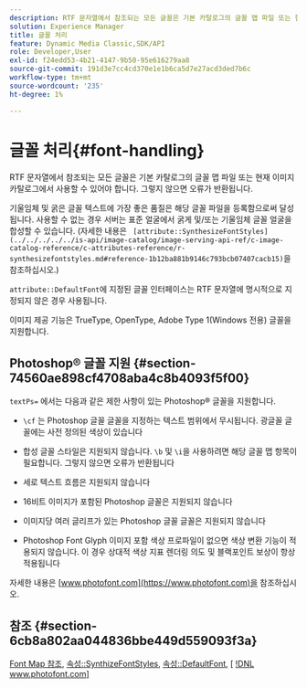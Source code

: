 ```yaml
---
description: RTF 문자열에서 참조되는 모든 글꼴은 기본 카탈로그의 글꼴 맵 파일 또는 현재 이미지 카탈로그에서 사용할 수 있어야 합니다. 그렇지 않으면 오류가 반환됩니다.
solution: Experience Manager
title: 글꼴 처리
feature: Dynamic Media Classic,SDK/API
role: Developer,User
exl-id: f24edd53-4b21-4147-9b50-95e616279aa8
source-git-commit: 191d3e7cc4cd370e1e1b6ca5d7e27acd3ded7b6c
workflow-type: tm+mt
source-wordcount: '235'
ht-degree: 1%

---
```


# 글꼴 처리{#font-handling}

RTF 문자열에서 참조되는 모든 글꼴은 기본 카탈로그의 글꼴 맵 파일 또는 현재 이미지 카탈로그에서 사용할 수 있어야 합니다. 그렇지 않으면 오류가 반환됩니다.

기울임체 및 굵은 글꼴 텍스트에 가장 좋은 품질은 해당 글꼴 파일을 등록함으로써 달성됩니다. 사용할 수 없는 경우 서버는 표준 얼굴에서 굵게 및/또는 기울임체 글꼴 얼굴을 합성할 수 있습니다. (자세한 내용은 ` [attribute::SynthesizeFontStyles](../../../../../is-api/image-catalog/image-serving-api-ref/c-image-catalog-reference/c-attributes-reference/r-synthesizefontstyles.md#reference-1b12ba881b9146c793bcb07407cacb15)`을 참조하십시오.)

`attribute::DefaultFont`에 지정된 글꼴 인터페이스는 RTF 문자열에 명시적으로 지정되지 않은 경우 사용됩니다.

이미지 제공 기능은 TrueType, OpenType, Adobe Type 1(Windows 전용) 글꼴을 지원합니다.

## Photoshop® 글꼴 지원 {#section-74560ae898cf4708aba4c8b4093f5f00}

`textPs=` 에서는 다음과 같은 제한 사항이 있는 Photoshop® 글꼴을 지원합니다.

* `\cf` 는 Photoshop 글꼴 글꼴을 지정하는 텍스트 범위에서 무시됩니다. 광글꼴 글꼴에는 사전 정의된 색상이 있습니다
* 합성 글꼴 스타일은 지원되지 않습니다. `\b` 및 `\i`을 사용하려면 해당 글꼴 맵 항목이 필요합니다. 그렇지 않으면 오류가 반환됩니다

* 세로 텍스트 흐름은 지원되지 않습니다
* 16비트 이미지가 포함된 Photoshop 글꼴은 지원되지 않습니다
* 이미지당 여러 글리프가 있는 Photoshop 글꼴 글꼴은 지원되지 않습니다
* Photoshop Font Glyph 이미지 포함 색상 프로파일이 없으면 색상 변환 기능이 적용되지 않습니다. 이 경우 상대적 색상 지표 렌더링 의도 및 블랙포인트 보상이 항상 적용됩니다

자세한 내용은 [www.photofont.com](https://www.photofont.com)을 참조하십시오.

## 참조 {#section-6cb8a802aa044836bbe449d559093f3a}

[Font Map 참조](../../../../../is-api/image-catalog/image-serving-api-ref/c-image-catalog-reference/c-font-map-reference/c-font-map-reference.md#concept-f81f319d03c646c5a8ef87b3277dd37d),  [속성::SynthizeFontStyles](../../../../../is-api/image-catalog/image-serving-api-ref/c-image-catalog-reference/c-attributes-reference/r-synthesizefontstyles.md#reference-1b12ba881b9146c793bcb07407cacb15),  [속성::DefaultFont](../../../../../is-api/image-catalog/image-serving-api-ref/c-image-catalog-reference/c-attributes-reference/r-defaultfont.md#reference-48b763ac254545e89a25c76ff7581107),  [ [!DNL www.photofont.com] ](https://www.photofont.com)
